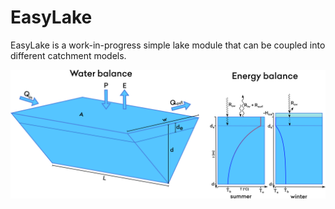 # EasyLake

EasyLake is a work-in-progress simple lake module that can be coupled into different catchment models.

![Conceptual diagram](EasyLake.png)
